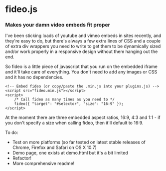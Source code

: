 # fideo.js
### Makes your damn video embeds fit proper

I've been sticking loads of youtube and vimeo embeds in sites recently, and they're easy to do, but there's always a few extra lines of CSS and a couple of extra div wrappers you need to write to get them to be dynamically sized and/or work properly in a responsive design without them hanging out the end.

So fideo is a little piece of javascript that you run on the embedded iframe and it'll take care of everything. You don't need to add any images or CSS and it has no dependencies.

    <!-- Embed fideo (or copy/paste the .min.js into your plugins.js) -->
    <script src="fideo.min.js"></script>
    <script>
        /* Call fideo as many times as you need to */
        fideo({ "target": "#selector", "size": "16:9" });
    </script>

At the moment there are three embedded aspect ratios, 16:9, 4:3 and 1:1 - if you don't specify a size when calling fideo, then it'll default to 16:9.

To do:

- Test on more platforms (so far tested on latest stable releases of Chrome, Firefox and Safari on OS X 10.7)
- Demo page, one exists at demo.html but it's a bit limited
- Refactor!
- More comprehensive readme!